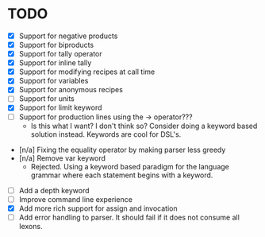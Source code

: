 # TODO

- [x] Support for negative products
- [x] Support for biproducts
- [x] Support for tally operator
- [x] Support for inline tally
- [x] Support for modifying recipes at call time
- [x] Support for variables
- [x] Support for anonymous recipes
- [ ] Support for units
- [x] Support for limit keyword
- [ ] Support for production lines using the -> operator???
  - Is this what I want? I don't think so? Consider doing a keyword based solution instead. Keywords are cool for DSL's.
- [n/a] Fixing the equality operator by making parser less greedy
- [n/a] Remove var keyword
  - Rejected. Using a keyword based paradigm for the language grammar where each statement begins with a keyword.
- [ ] Add a depth keyword
- [ ] Improve command line experience
- [x] Add more rich support for assign and invocation
- [ ] Add error handling to parser. It should fail if it does not consume all lexons.